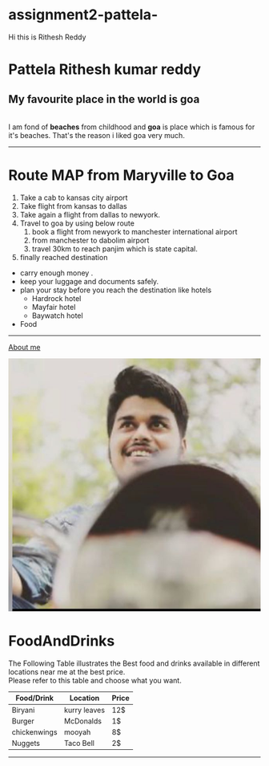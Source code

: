 # assignment2-pattela-

Hi this is Rithesh Reddy
# Pattela Rithesh kumar reddy 
## My favourite place in the world is goa 
<br> I am fond of **beaches** from childhood and **goa** is place which is famous for it's beaches. That's the reason i liked goa very much.
***
# Route MAP from Maryville to Goa
1. Take a cab to kansas city airport
2. Take flight from kansas to dallas
3. Take again a flight from dallas to newyork.
4. Travel to goa by using below route 
   1. book a flight from newyork to manchester international airport
   2. from manchester to dabolim airport 
   3. travel 30km to reach panjim which is state capital.
5. finally reached destination 

* carry enough money .
* keep your luggage and documents safely.
* plan your stay before you reach the destination like hotels
  * Hardrock hotel
  * Mayfair hotel
  * Baywatch hotel
* Food

---

[About me](https://github.com/S545258/assignment2-pattela/blob/main/Aboutme.md)

![My picture](/Rithesh.jpg?w=true)

# FoodAndDrinks
  The Following Table illustrates the Best food and drinks available in different locations near me at the best price.<br> Please refer to this table and choose what you want.

   | Food/Drink  | Location    | Price |
   | ----------  | --------    | ----- |
   |  Biryani    | kurry leaves|  12$  |
   |   Burger    | McDonalds   |  1$ |
   |chickenwings | mooyah      |  8$   |
   |   Nuggets   | Taco Bell   |  2$   |

---



